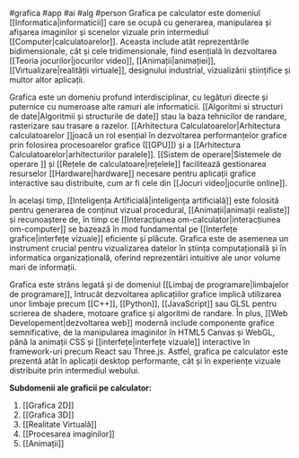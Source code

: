  #grafica #app #ai #alg #person 
Grafica pe calculator este domeniul [[Informatica|informaticii]] care se ocupă cu generarea, manipularea și afișarea imaginilor și scenelor vizuale prin intermediul [[Computer|calculatoarelor]]. Aceasta include atât reprezentările bidimensionale, cât și cele tridimensionale, fiind esențială în dezvoltarea [[Teoria jocurilor|jocurilor video]], [[Animații|animației]], [[Virtualizare|realității virtuale]], designului industrial, vizualizării științifice și multor altor aplicații.

Grafica este un domeniu profund interdisciplinar, cu legături directe și puternice cu numeroase alte ramuri ale informaticii. [[Algoritmi si structuri de date|Algoritmii și structurile de date]] stau la baza tehnicilor de randare, rasterizare sau trasare a razelor. [[Arhitectura Calculatoarelor|Arhitectura calculatoarelor ]]joacă un rol esențial în dezvoltarea performanțelor grafice prin folosirea procesoarelor grafice ([[GPU]]) și a [[Arhitectura Calculatoarelor|arhitecturilor paralele]]. [[Sistem de operare|Sistemele de operare ]] și [[Rețele de calculatoare|rețelele]] facilitează gestionarea resurselor [[Hardware|hardware]]  necesare pentru aplicații grafice interactive sau distribuite, cum ar fi cele din [[Jocuri video|jocurile online]].

În același timp, [[Inteligența Artificială|inteligența artificială]] este folosită pentru generarea de conținut vizual procedural, [[Animații|animații realiste]] și recunoaștere de, în timp ce [[Interacțiunea om-calculator|interacțiunea om-computer]] se bazează în mod fundamental pe [[Interfețe grafice|interfețe vizuale]] eficiente și plăcute. Grafica este de asemenea un instrument crucial pentru vizualizarea datelor în știința computațională și în informatica organizațională, oferind reprezentări intuitive ale unor volume mari de informații.

Grafica este strâns legată și de domeniul [[Limbaj de programare|limbajelor de programare]], întrucât dezvoltarea aplicațiilor grafice implică utilizarea unor limbaje precum [[C++]], [[Python]], [[JavaScript]] sau GLSL pentru scrierea de shadere, motoare grafice și algoritmi de randare. În plus, [[Web Developement|dezvoltarea web]] modernă include componente grafice semnificative, de la manipularea imaginilor în HTML5 Canvas și WebGL, până la animații CSS și [[interfețe|interfețe vizuale]] interactive în framework-uri precum React sau Three.js. Astfel, grafica pe calculator este prezentă atât în aplicații desktop performante, cât și în experiențe vizuale distribuite prin intermediul webului.

**Subdomenii ale graficii pe calculator:**
1. [[Grafica 2D]]
2. [[Grafica 3D]]
3. [[Realitate Virtuală]]
4. [[Procesarea imaginilor]]
5. [[Animații]]


